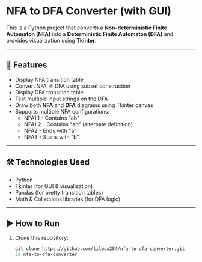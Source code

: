 # NFA to DFA Converter (with GUI)

This is a Python project that converts a **Non-deterministic Finite Automaton (NFA)** into a **Deterministic Finite Automaton (DFA)** and provides visualization using **Tkinter**.

---

## 🚀 Features
- Display NFA transition table
- Convert NFA → DFA using subset construction
- Display DFA transition table
- Test multiple input strings on the DFA
- Draw both **NFA** and **DFA** diagrams using Tkinter canvas
- Supports multiple NFA configurations:
  - NFA1.1 - Contains "ab"
  - NFA1.2 - Contains "ab" (alternate definition)
  - NFA2 - Ends with "a"
  - NFA3 - Starts with "b"

---

## 🛠️ Technologies Used
- Python 
- Tkinter (for GUI & visualization)
- Pandas (for pretty transition tables)
- Math & Collections libraries (for DFA logic)

---

## ▶️ How to Run
1. Clone this repository:
   ```bash
   git clone https://github.com/lilmsa284/nfa-to-dfa-converter.git
   cd nfa-to-dfa-converter
